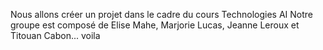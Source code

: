 Nous allons créer un projet dans le cadre du cours Technologies AI
Notre groupe est composé de Elise Mahe, Marjorie Lucas, Jeanne Leroux et Titouan Cabon... voila 